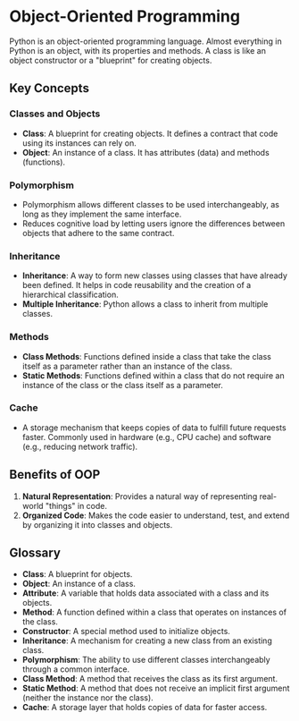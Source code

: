 # Object-Oriented Programming

Python is an object-oriented programming language. Almost everything in Python is an object, with its properties and methods. A class is like an object constructor or a "blueprint" for creating objects.

## Key Concepts

### Classes and Objects
- **Class**: A blueprint for creating objects. It defines a contract that code using its instances can rely on.
- **Object**: An instance of a class. It has attributes (data) and methods (functions).

### Polymorphism
- Polymorphism allows different classes to be used interchangeably, as long as they implement the same interface.
- Reduces cognitive load by letting users ignore the differences between objects that adhere to the same contract.

### Inheritance
- **Inheritance**: A way to form new classes using classes that have already been defined. It helps in code reusability and the creation of a hierarchical classification.
- **Multiple Inheritance**: Python allows a class to inherit from multiple classes.

### Methods
- **Class Methods**: Functions defined inside a class that take the class itself as a parameter rather than an instance of the class.
- **Static Methods**: Functions defined within a class that do not require an instance of the class or the class itself as a parameter.

### Cache
- A storage mechanism that keeps copies of data to fulfill future requests faster. Commonly used in hardware (e.g., CPU cache) and software (e.g., reducing network traffic).

## Benefits of OOP
1. **Natural Representation**: Provides a natural way of representing real-world "things" in code.
2. **Organized Code**: Makes the code easier to understand, test, and extend by organizing it into classes and objects.

## Glossary

- **Class**: A blueprint for objects.
- **Object**: An instance of a class.
- **Attribute**: A variable that holds data associated with a class and its objects.
- **Method**: A function defined within a class that operates on instances of the class.
- **Constructor**: A special method used to initialize objects.
- **Inheritance**: A mechanism for creating a new class from an existing class.
- **Polymorphism**: The ability to use different classes interchangeably through a common interface.
- **Class Method**: A method that receives the class as its first argument.
- **Static Method**: A method that does not receive an implicit first argument (neither the instance nor the class).
- **Cache**: A storage layer that holds copies of data for faster access.
